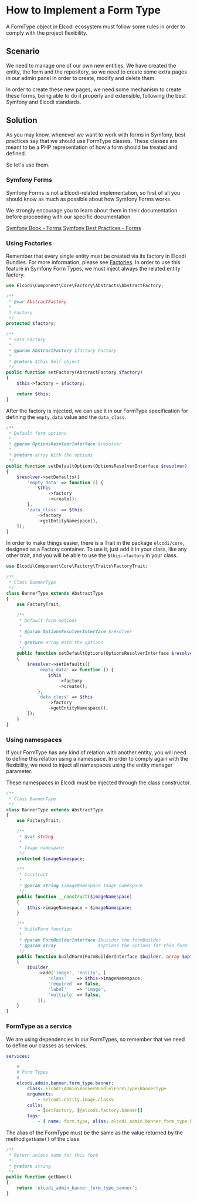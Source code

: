 # How to Implement a Form Type

A FormType object in Elcodi ecosystem must follow some rules in order to comply
with the project flexibility.

## Scenario

We need to manage one of our own new entities. We have created the entity, the
form and the repository, so we need to create some extra pages in our admin
panel in order to create, modify and delete them.

In order to create these new pages, we need some mechanism to create these 
forms, being able to do it properly and extensible, following the best Symfony 
and Elcodi standards.

## Solution

As you may know, whenever we want to work with forms in Symfony, best practices 
say that we should use FormType classes. These classes are meant to be a PHP 
representation of how a form should be treated and defined.

So let's use them.

### Symfony Forms

Symfony Forms is not a Elcodi-related implementation, so first of all you should
know as much as possible about how Symfony Forms works.

We strongly encourage you to learn about them in their documentation before 
proceeding with our specific documentation.

[Symfony Book - Forms](http://symfony.com/doc/current/book/forms.html)
[Symfony Best Practices - Forms](http://symfony.com/doc/current/best_practices/forms.html)

### Using Factories

Remember that every single entity must be created via its factory in Elcodi
Bundles. For more information, please see [Factories](implement-a-factory.md). 
In order to use this feature in Symfony Form Types, we must inject always the 
related entity factory.

``` php
use Elcodi\Component\Core\Factory\Abstracts\AbstractFactory;

/**
 * @var AbstractFactory
 *
 * Factory
 */
protected $factory;

/**
 * Sets Factory
 *
 * @param AbstractFactory $factory Factory
 *
 * @return $this Self object
 */
public function setFactory(AbstractFactory $factory)
{
    $this->factory = $factory;

    return $this;
}
```

After the factory is injected, we can use it in our FormType specification for
defining the `empty_data` value and the `data_class`.

``` php
/**
 * Default form options
 *
 * @param OptionsResolverInterface $resolver
 *
 * @return array With the options
 */
public function setDefaultOptions(OptionsResolverInterface $resolver)
{
    $resolver->setDefaults([
        'empty_data' => function () {
            $this
                ->factory
                ->create();
        },
        'data_class' => $this
            ->factory
            ->getEntityNamespace(),
    ]);
}
```

In order to make things easier, there is a Trait in the package `elcodi/core`, 
designed as a Factory container. To use it, just add it in your class, like any
other trait, and you will be able to use the `$this->factory` in your class.

``` php
use Elcodi\Component\Core\Factory\Traits\FactoryTrait;

/**
 * Class BannerType
 */
class BannerType extends AbstractType
{
    use FactoryTrait;
    
    /**
     * Default form options
     *
     * @param OptionsResolverInterface $resolver
     *
     * @return array With the options
     */
    public function setDefaultOptions(OptionsResolverInterface $resolver)
    {
        $resolver->setDefaults([
            'empty_data' => function () {
                $this
                    ->factory
                    ->create();
            },
            'data_class' => $this
                ->factory
                ->getEntityNamespace(),
        ]);
    }
}
```

### Using namespaces

If your FormType has any kind of relation with another entity, you will need to
define this relation using a namespace. In order to comply again with the
flexibility, we need to inject all namespaces using the entity manager 
parameter.

These namespaces in Elcodi must be injected through the class constructor.

``` php
/**
 * Class BannerType
 */
class BannerType extends AbstractType
{
    use FactoryTrait;

    /**
     * @var string
     *
     * Image namespace
     */
    protected $imageNamespace;

    /**
     * Construct
     *
     * @param string $imageNamespace Image namespace
     */
    public function __construct($imageNamespace)
    {
        $this->imageNamespace = $imageNamespace;
    }

    /**
     * buildForm function
     *
     * @param FormBuilderInterface $builder the formBuilder
     * @param array                $options the options for this form
     */
    public function buildForm(FormBuilderInterface $builder, array $options)
    {
        $builder
            ->add('image', 'entity', [
                'class'    => $this->imageNamespace,
                'required' => false,
                'label'    => 'image',
                'multiple' => false,
            ]);
    }
}
```
    
### FormType as a service

We are using dependencies in our FormTypes, so remember that we need to define 
our classes as services.

``` yaml
services:

    #
    # Form Types
    #
    elcodi.admin.banner.form_type.banner:
        class: Elcodi\Admin\BannerBundle\Form\Type\BannerType
        arguments:
            - %elcodi.entity.image.class%
        calls:
            - [setFactory, [@elcodi.factory.banner]]
        tags:
            - { name: form.type, alias: elcodi_admin_banner_form_type_banner }
```

The alias of the FormType must be the same as the value returned by the method
`getName()` of the class

``` php
/**
 * Return unique name for this form
 *
 * @return string
 */
public function getName()
{
    return 'elcodi_admin_banner_form_type_banner';
}
```
